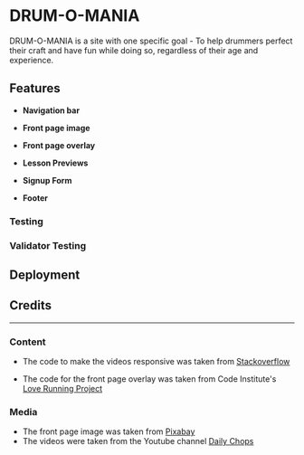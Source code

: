 # DRUM-O-MANIA

DRUM-O-MANIA is a site with one specific goal - To help drummers perfect their craft and have fun while doing so, regardless of their age and experience. 

## Features
- **Navigation bar**

- **Front page image**

- **Front page overlay**

- **Lesson Previews**

- **Signup Form**

- **Footer**


### Testing

### Validator Testing


## Deployment

## Credits
---
### Content
- The code to make the videos responsive was taken from [Stackoverflow](https://stackoverflow.com/questions/17838607/making-an-iframe-responsive)

- The code for the front page overlay was taken from Code Institute's [Love Running Project](https://learn.codeinstitute.net/courses/course-v1:CodeInstitute+LR101+2021_T1/courseware/4a07c57382724cfda5834497317f24d5/6fd29d155c3b42248ff57bae32978a4b/?child=first)

### Media
- The front page image was taken from [Pixabay](https://pixabay.com/)
- The videos were taken from the Youtube channel [Daily Chops](https://www.youtube.com/c/DailyChops/videos)